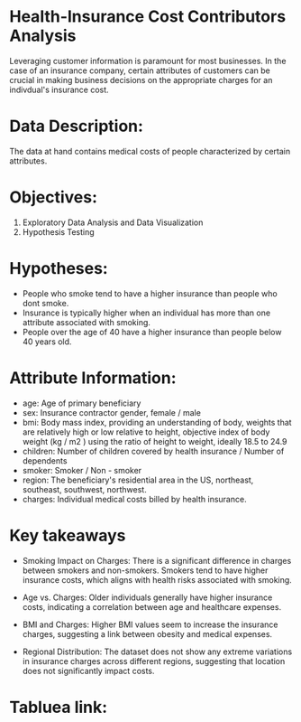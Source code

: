# Health-Insurance Cost Contributors Analysis
Leveraging customer information is paramount for most businesses. In the case of an insurance company, certain attributes of customers can be crucial in making business decisions on the appropriate charges for an indivdual's insurance cost.
 # Data Description:
The data at hand contains medical costs of people characterized by certain attributes.
# Objectives:
 1. Exploratory Data Analysis and Data Visualization
 2. Hypothesis Testing
# Hypotheses:
- People who smoke tend to have a higher insurance than people who dont smoke.
- Insurance is typically higher when an individual has more than one attribute associated with smoking.
- People over the age of 40 have a higher insurance than people below 40 years old.
# Attribute Information:
* age: Age of primary beneficiary
* sex: Insurance contractor gender, female / male
* bmi: Body mass index, providing an understanding of body, weights that are relatively high or low relative to height, objective index of body weight (kg / m2
) using the ratio of height to weight, ideally 18.5 to 24.9
* children: Number of children covered by health insurance / Number of dependents
* smoker: Smoker / Non - smoker
* region: The beneficiary's residential area in the US, northeast, southeast, southwest, northwest.
* charges: Individual medical costs billed by health insurance.
# Key takeaways 
- Smoking Impact on Charges: There is a significant difference in charges between smokers and non-smokers. Smokers tend to have higher insurance costs, which aligns with health risks associated with smoking.

- Age vs. Charges: Older individuals generally have higher insurance costs, indicating a correlation between age and healthcare expenses.

- BMI and Charges: Higher BMI values seem to increase the insurance charges, suggesting a link between obesity and medical expenses.

- Regional Distribution: The dataset does not show any extreme variations in insurance charges across different regions, suggesting that location does not significantly impact costs.

 # Tabluea link:

